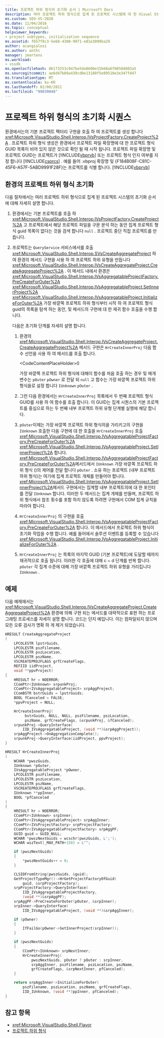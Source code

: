 ```yaml
---
title: 프로젝트 하위 형식의 초기화 순서 | Microsoft Docs
description: 여러 프로젝트 하위 형식으로 집계 된 프로젝트 시스템에 대 한 Visual Studio 환경의 초기화 순서에 대해 알아봅니다.
ms.custom: SEO-VS-2020
ms.date: 11/04/2016
ms.topic: conceptual
helpviewer_keywords:
- project subtypes, initialization sequence
ms.assetid: f657f8c3-5e68-4308-9971-e81e3099ba29
author: acangialosi
ms.author: anthc
manager: jmartens
ms.workload:
- vssdk
ms.openlocfilehash: 86173253c947be5de8600e15b68a6f08504803a5
ms.sourcegitcommit: ae6d47b09a439cd0e13180f5e89510e3e347fd47
ms.translationtype: MT
ms.contentlocale: ko-KR
ms.lasthandoff: 02/08/2021
ms.locfileid: "99839848"
---
```

# <a name="initialization-sequence-of-project-subtypes"></a>프로젝트 하위 형식의 초기화 시퀀스
환경에서는의 기본 프로젝트 팩터리 구현을 호출 하 여 프로젝트를 생성 합니다 <xref:Microsoft.VisualStudio.Shell.Interop.IVsProjectFactory.CreateProject%2A> . 프로젝트 하위 형식 생성은 환경에서 프로젝트 파일 확장명에 대 한 프로젝트 형식 GUID 목록이 비어 있지 않은 것으로 확인 될 때 시작 됩니다. 프로젝트 파일 확장명 및 프로젝트 GUID는 프로젝트가 [!INCLUDE[vbprvb](../../code-quality/includes/vbprvb_md.md)] 또는 프로젝트 형식 인지 여부를 지정 합니다 [!INCLUDE[csprcs](../../data-tools/includes/csprcs_md.md)] . 예를 들어 .vbproj 확장명 및 {F184B08F-C81C-45F6-A57F-5ABD9991F28F}는 프로젝트를 식별 합니다. [!INCLUDE[vbprvb](../../code-quality/includes/vbprvb_md.md)]

## <a name="environments-initialization-of-project-subtypes"></a>환경의 프로젝트 하위 형식 초기화
 다음 절차에서는 여러 프로젝트 하위 형식으로 집계 된 프로젝트 시스템의 초기화 순서에 대해 자세히 설명 합니다.

1. 환경에서는 기본 프로젝트를 호출 하 <xref:Microsoft.VisualStudio.Shell.Interop.IVsProjectFactory.CreateProject%2A> 고 프로젝트에서 해당 프로젝트 파일을 구문 분석 하는 동안 집계 프로젝트 형식 guid 목록이 없다는 것을 검색 합니다 `null` . 프로젝트 중단 직접 프로젝트를 만듭니다.

2. 프로젝트는 `QueryService` 서비스에서를 호출 <xref:Microsoft.VisualStudio.Shell.Interop.SVsCreateAggregateProject> 하 여 환경의 메서드 구현을 사용 하 여 프로젝트 하위 유형을 만듭니다 <xref:Microsoft.VisualStudio.Shell.Interop.IVsCreateAggregateProject.CreateAggregateProject%2A> . 이 메서드 내에서 환경은 <xref:Microsoft.VisualStudio.Shell.Interop.IVsAggregatableProjectFactory.PreCreateForOuter%2A> <xref:Microsoft.VisualStudio.Shell.Interop.IVsAggregatableProject.SetInnerProject%2A> <xref:Microsoft.VisualStudio.Shell.Interop.IVsAggregatableProject.InitializeForOuter%2A> 가장 바깥쪽 프로젝트 하위 형식부터 시작 하 여 프로젝트 형식 guid의 목록을 탐색 하는 동안, 및 메서드의 구현에 대 한 재귀 함수 호출을 수행 합니다.

     다음은 초기화 단계를 자세히 설명 합니다.

    1. 환경의 <xref:Microsoft.VisualStudio.Shell.Interop.IVsCreateAggregateProject.CreateAggregateProject%2A> 메서드 구현은 `HrCreateInnerProj` 다음 함수 선언을 사용 하 여 메서드를 호출 합니다.

         \<CodeContentPlaceHolder>0</CodeContentPlaceHolder>

         가장 바깥쪽 프로젝트 하위 형식에 대해이 함수를 처음 호출 하는 경우 및 매개 변수는 `pOuter` `pOwner` 로 전달 되 `null` 고 함수는 가장 바깥쪽 프로젝트 하위 형식을로 설정 합니다 `IUnknown` `pOuter` .

    2. 그런 다음 환경에서는 `HrCreateInnerProj` 목록에서 두 번째 프로젝트 형식 GUID를 사용 하 여 함수를 호출 합니다. 이 GUID는 집계 시퀀스의 기본 프로젝트를 중심으로 하는 두 번째 내부 프로젝트 하위 유형 단계별 실행에 해당 합니다.

    3. `pOuter`이제는 가장 바깥쪽 프로젝트 하위 형식의을 가리키고의 구현을 `IUnknown` 호출한 다음 구현에 대 한 호출을 `HrCreateInnerProj` 호출 <xref:Microsoft.VisualStudio.Shell.Interop.IVsAggregatableProjectFactory.PreCreateForOuter%2A> <xref:Microsoft.VisualStudio.Shell.Interop.IVsAggregatableProject.SetInnerProject%2A> 합니다. <xref:Microsoft.VisualStudio.Shell.Interop.IVsAggregatableProjectFactory.PreCreateForOuter%2A>메서드에서 `IUnknown` 가장 바깥쪽 프로젝트 하위 형식 ()의 제어를 전달 합니다 `pOuter` . 소유 하는 프로젝트 (내부 프로젝트 하위 형식)는 여기에 집계 프로젝트 개체를 만들어야 합니다. <xref:Microsoft.VisualStudio.Shell.Interop.IVsAggregatableProject.SetInnerProject%2A>메서드 구현에서는 집계할 내부 프로젝트의에 대 한 포인터를 전달 `IUnknown` 합니다. 이러한 두 메서드는 집계 개체를 만들며, 프로젝트 하위 형식에서 참조 횟수를 포함 하지 않도록 하려면 구현에서 COM 집계 규칙을 따라야 합니다.

    4. `HrCreateInnerProj` 의 구현을 호출 <xref:Microsoft.VisualStudio.Shell.Interop.IVsAggregatableProjectFactory.PreCreateForOuter%2A> 합니다. 이 메서드에서 프로젝트 하위 형식이 초기화 작업을 수행 합니다. 예를 들어에서 솔루션 이벤트를 등록할 수 있습니다 <xref:Microsoft.VisualStudio.Shell.Interop.IVsAggregatableProject.InitializeForOuter%2A> .

    5. `HrCreateInnerProj` 는 목록의 마지막 GUID (기본 프로젝트)에 도달할 때까지 재귀적으로 호출 됩니다. 이러한 각 호출에 대해 c ~ d 단계를 반복 합니다. `pOuter` 각 집계 수준에 대해 가장 바깥쪽 프로젝트 하위 유형을 가리킵니다 `IUnknown` .

## <a name="example"></a>예제

다음 예제에서는 <xref:Microsoft.VisualStudio.Shell.Interop.IVsCreateAggregateProject.CreateAggregateProject%2A> 환경에 의해 구현 되는 메서드를 대략적으로 표현 하는 프로그래밍 프로세스를 자세히 설명 합니다. 코드는 단지 예입니다. 이는 컴파일되지 않으며 모든 오류 검사가 명확 하 게 제거 되었습니다.

```cpp
HRESULT CreateAggregateProject
(
    LPCOLESTR lpstrGuids,
    LPCOLESTR pszFilename,
    LPCOLESTR pszLocation,
    LPCOLESTR pszName,
    VSCREATEPROJFLAGS grfCreateFlags,
    REFIID iidProject,
    void **ppvProject)
{
    HRESULT hr = NOERROR;
    CComPtr<IUnknown> srpunkProj;
    CComPtr<IVsAggregatableProject> srpAggProject;
    CComBSTR bstrGuids = lpstrGuids;
    BOOL fCanceled = FALSE;
    *ppvProject = NULL;

    HrCreateInnerProj(
         bstrGuids, NULL, NULL, pszFilename, pszLocation,
         pszName, grfCreateFlags, &srpunkProj, &fCanceled);
    srpunkProj->QueryInterface(
        IID_IVsAggregatableProject, (void **)&srpAggProject));
    srpAggProject->OnAggregationComplete();
    srpunkProj->QueryInterface(iidProject, ppvProject);
}

HRESULT HrCreateInnerProj
(
    WCHAR *pwszGuids,
    IUnknown *pOuter,
    IVsAggregatableProject *pOwner,
    LPCOLESTR pszFilename,
    LPCOLESTR pszLocation,
    LPCOLESTR pszName,
    VSCREATEPROJFLAGS grfCreateFlags,
    IUnknown **ppInner,
    BOOL *pfCanceled
)
{
    HRESULT hr = NOERROR;
    CComPtr<IUnknown> srpInner;
    CComPtr<IVsAggregatableProject> srpAggInner;
    CComPtr<IVsProjectFactory> srpProjectFactory;
    CComPtr<IVsAggregatableProjectFactory> srpAggPF;
    GUID guid = GUID_NULL;
    WCHAR *pwszNextGuids = wcschr(pwszGuids, L';');
    WCHAR wszText[_MAX_PATH+150] = L"";

    if (pwszNextGuids)
    {
        *pwszNextGuids++ = 0;
    }

    CLSIDFromString(pwszGuids, &guid);
    GetProjectTypeMgr()->HrGetProjectFactoryOfGuid(
        guid, &srpProjectFactory);
    srpProjectFactory->QueryInterface(
        IID_IVsAggregatableProjectFactory,
        (void **)&srpAggPF);
    srpAggPF->PreCreateForOuter(pOuter, &srpInner);
    srpInner->QueryInterface(
        IID_IVsAggregatableProject, (void **)&srpAggInner);

    if (pOwner)
    {
        IfFailGo(pOwner->SetInnerProject(srpInner));
    }

    if (pwszNextGuids)
    {
        CComPtr<IUnknown> srpNextInner;
        HrCreateInnerProj(
            pwszNextGuids, pOuter ? pOuter : srpInner,
            srpAggInner, pszFilename, pszLocation, pszName,
            grfCreateFlags, &srpNextInner, pfCanceled);
    }

    return srpAggInner->InitializeForOuter(
        pszFilename, pszLocation, pszName, grfCreateFlags,
        IID_IUnknown, (void **)ppInner, pfCanceled);
}
```

## <a name="see-also"></a>참고 항목

- <xref:Microsoft.VisualStudio.Shell.Flavor>
- [프로젝트 하위 형식](../../extensibility/internals/project-subtypes.md)
